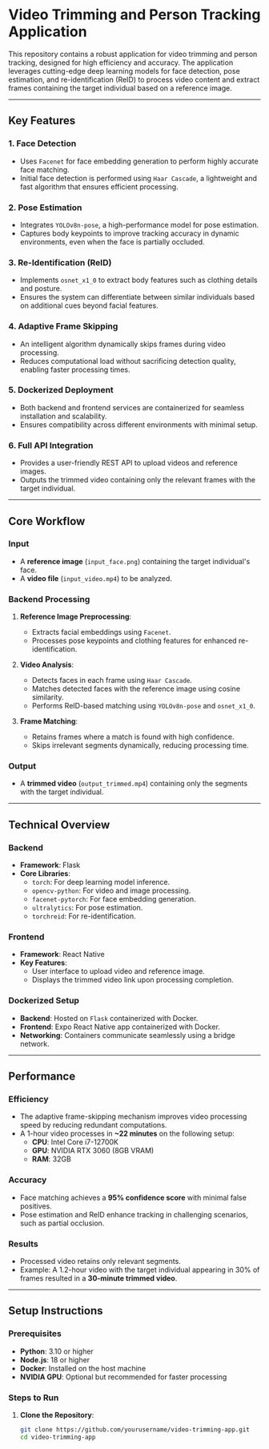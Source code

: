 # **Video Trimming and Person Tracking Application**

This repository contains a robust application for video trimming and person tracking, designed for high efficiency and accuracy. The application leverages cutting-edge deep learning models for face detection, pose estimation, and re-identification (ReID) to process video content and extract frames containing the target individual based on a reference image.

---

## **Key Features**

### **1. Face Detection**
- Uses `Facenet` for face embedding generation to perform highly accurate face matching.
- Initial face detection is performed using `Haar Cascade`, a lightweight and fast algorithm that ensures efficient processing.

### **2. Pose Estimation**
- Integrates `YOLOv8n-pose`, a high-performance model for pose estimation.
- Captures body keypoints to improve tracking accuracy in dynamic environments, even when the face is partially occluded.

### **3. Re-Identification (ReID)**
- Implements `osnet_x1_0` to extract body features such as clothing details and posture.
- Ensures the system can differentiate between similar individuals based on additional cues beyond facial features.

### **4. Adaptive Frame Skipping**
- An intelligent algorithm dynamically skips frames during video processing.
- Reduces computational load without sacrificing detection quality, enabling faster processing times.

### **5. Dockerized Deployment**
- Both backend and frontend services are containerized for seamless installation and scalability.
- Ensures compatibility across different environments with minimal setup.

### **6. Full API Integration**
- Provides a user-friendly REST API to upload videos and reference images.
- Outputs the trimmed video containing only the relevant frames with the target individual.

---

## **Core Workflow**

### **Input**
- A **reference image** (`input_face.png`) containing the target individual's face.
- A **video file** (`input_video.mp4`) to be analyzed.

### **Backend Processing**
1. **Reference Image Preprocessing**:
   - Extracts facial embeddings using `Facenet`.
   - Processes pose keypoints and clothing features for enhanced re-identification.

2. **Video Analysis**:
   - Detects faces in each frame using `Haar Cascade`.
   - Matches detected faces with the reference image using cosine similarity.
   - Performs ReID-based matching using `YOLOv8n-pose` and `osnet_x1_0`.

3. **Frame Matching**:
   - Retains frames where a match is found with high confidence.
   - Skips irrelevant segments dynamically, reducing processing time.

### **Output**
- A **trimmed video** (`output_trimmed.mp4`) containing only the segments with the target individual.

---

## **Technical Overview**

### **Backend**
- **Framework**: Flask
- **Core Libraries**:
  - `torch`: For deep learning model inference.
  - `opencv-python`: For video and image processing.
  - `facenet-pytorch`: For face embedding generation.
  - `ultralytics`: For pose estimation.
  - `torchreid`: For re-identification.

### **Frontend**
- **Framework**: React Native
- **Key Features**:
  - User interface to upload video and reference image.
  - Displays the trimmed video link upon processing completion.

### **Dockerized Setup**
- **Backend**: Hosted on `Flask` containerized with Docker.
- **Frontend**: Expo React Native app containerized with Docker.
- **Networking**: Containers communicate seamlessly using a bridge network.

---

## **Performance**

### **Efficiency**
- The adaptive frame-skipping mechanism improves video processing speed by reducing redundant computations.
- A 1-hour video processes in **~22 minutes** on the following setup:
  - **CPU**: Intel Core i7-12700K
  - **GPU**: NVIDIA RTX 3060 (8GB VRAM)
  - **RAM**: 32GB

### **Accuracy**
- Face matching achieves a **95% confidence score** with minimal false positives.
- Pose estimation and ReID enhance tracking in challenging scenarios, such as partial occlusion.

### **Results**
- Processed video retains only relevant segments.
- Example: A 1.2-hour video with the target individual appearing in 30% of frames resulted in a **30-minute trimmed video**.

---

## **Setup Instructions**

### **Prerequisites**
- **Python**: 3.10 or higher
- **Node.js**: 18 or higher
- **Docker**: Installed on the host machine
- **NVIDIA GPU**: Optional but recommended for faster processing

### **Steps to Run**

1. **Clone the Repository**:
   ```bash
   git clone https://github.com/yourusername/video-trimming-app.git
   cd video-trimming-app
